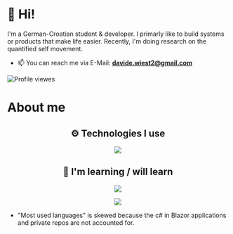 # 👋 Hi!
I'm a German-Croatian student & developer. I primarly like to build systems or products that make life easier. Recently, I'm doing research on the quantified self movement.

- 📫 You can reach me via E-Mail: **[davide.wiest2@gmail.com](mailto:davide.wiest2@gmail.com)**

![Profile viewes](https://komarev.com/ghpvc/?username=DavideWiest&color=blue)

# About me

<div>
    <h2 align="center"> ⚙️ Technologies I use </h2>
    <p align="center">
    <img src="https://skillicons.dev/icons?i=python,cs,java,javascript,html,css,linkedin,github,git,django,mongodb,pytorch,flask,tailwindcss,blazor&theme=dark&perline=7" />
    </p>
</div>
<div>
    <h2 align="center"> 🌱 I'm learning / will learn</h2>
    <p align="center">
        <img src="https://skillicons.dev/icons?i=cs,rust,postgres,blazor&theme=dark" />
    </p>
</div>

<p align="center">
   <!--  <img src="https://github-readme-stats.vercel.app/api?username=DavideWiest&show_icons=true&hide_border=true&theme=gotham" alt="Davide Wiest" /> -->
    <img src="https://github-readme-stats.vercel.app/api/top-langs/?username=DavideWiest&hide=css,scss&theme=gotham&hide_border=true&layout=compact"></p>

* "Most used languages" is skewed because the c# in Blazor applications and private repos are not accounted for.

<!--
<details>
<summary>
-->
